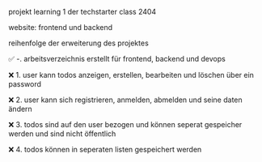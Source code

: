 projekt learning 1 der techstarter class 2404

website: frontend und backend

reihenfolge der erweiterung des projektes

✅ -. arbeitsverzeichnis erstellt für frontend, backend und devops


❌ 1. user kann todos anzeigen, erstellen, bearbeiten und löschen über ein password

❌ 2. user kann sich registrieren, anmelden, abmelden und seine daten ändern

❌ 3. todos sind auf den user bezogen und können seperat gespeicher werden und sind nicht öffentlich

❌ 4. todos können in seperaten listen gespeichert werden
